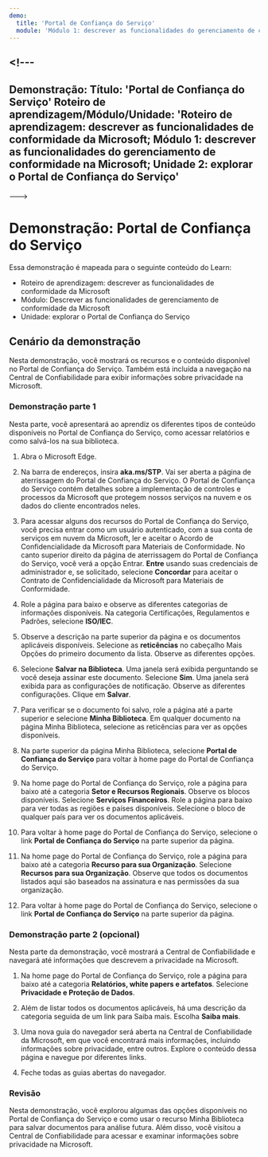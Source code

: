 ```yaml
---
demo:
  title: 'Portal de Confiança do Serviço'
  module: 'Módulo 1: descrever as funcionalidades do gerenciamento de conformidade na Microsoft'
---
```


<a name="---"></a><!---
---
Demonstração: Título: 'Portal de Confiança do Serviço' Roteiro de aprendizagem/Módulo/Unidade: 'Roteiro de aprendizagem: descrever as funcionalidades de conformidade da Microsoft; Módulo 1: descrever as funcionalidades do gerenciamento de conformidade na Microsoft; Unidade 2: explorar o Portal de Confiança do Serviço'
---
--->

# <a name="demo-service-trust-portal"></a>Demonstração: Portal de Confiança do Serviço

Essa demonstração é mapeada para o seguinte conteúdo do Learn:

- Roteiro de aprendizagem: descrever as funcionalidades de conformidade da Microsoft
- Módulo: Descrever as funcionalidades de gerenciamento de conformidade da Microsoft
- Unidade: explorar o Portal de Confiança do Serviço

## <a name="demo-scenario"></a>Cenário da demonstração

Nesta demonstração, você mostrará os recursos e o conteúdo disponível no Portal de Confiança do Serviço. Também está incluída a navegação na Central de Confiabilidade para exibir informações sobre privacidade na Microsoft.

### <a name="demo-part-1"></a>Demonstração parte 1

Nesta parte, você apresentará ao aprendiz os diferentes tipos de conteúdo disponíveis no Portal de Confiança do Serviço, como acessar relatórios e como salvá-los na sua biblioteca.

1. Abra o Microsoft Edge.

1. Na barra de endereços, insira **aka.ms/STP**. Vai ser aberta a página de aterrissagem do Portal de Confiança do Serviço. O Portal de Confiança do Serviço contém detalhes sobre a implementação de controles e processos da Microsoft que protegem nossos serviços na nuvem e os dados do cliente encontrados neles.

1. Para acessar alguns dos recursos do Portal de Confiança do Serviço, você precisa entrar como um usuário autenticado, com a sua conta de serviços em nuvem da Microsoft, ler e aceitar o Acordo de Confidencialidade da Microsoft para Materiais de Conformidade. No canto superior direito da página de aterrissagem do Portal de Confiança do Serviço, você verá a opção Entrar.  **Entre** usando suas credenciais de administrador e, se solicitado, selecione **Concordar** para aceitar o Contrato de Confidencialidade da Microsoft para Materiais de Conformidade.

1. Role a página para baixo e observe as diferentes categorias de informações disponíveis. Na categoria Certificações, Regulamentos e Padrões, selecione **ISO/IEC**.

1. Observe a descrição na parte superior da página e os documentos aplicáveis disponíveis.  Selecione as **reticências** no cabeçalho Mais Opções do primeiro documento da lista.  Observe as diferentes opções.

1. Selecione **Salvar na Biblioteca**.  Uma janela será exibida perguntando se você deseja assinar este documento.  Selecione **Sim**. Uma janela será exibida para as configurações de notificação. Observe as diferentes configurações. Clique em **Salvar**.

1. Para verificar se o documento foi salvo, role a página até a parte superior e selecione **Minha Biblioteca**.  Em qualquer documento na página Minha Biblioteca, selecione as reticências para ver as opções disponíveis.

1. Na parte superior da página Minha Biblioteca, selecione **Portal de Confiança do Serviço** para voltar à home page do Portal de Confiança do Serviço.

1. Na home page do Portal de Confiança do Serviço, role a página para baixo até a categoria **Setor e Recursos Regionais**.  Observe os blocos disponíveis.  Selecione **Serviços Financeiros**.  Role a página para baixo para ver todas as regiões e países disponíveis.  Selecione o bloco de qualquer país para ver os documentos aplicáveis.

1. Para voltar à home page do Portal de Confiança do Serviço, selecione o link **Portal de Confiança do Serviço** na parte superior da página.

1. Na home page do Portal de Confiança do Serviço, role a página para baixo até a categoria **Recurso para sua Organização**. Selecione **Recursos para sua Organização**.  Observe que todos os documentos listados aqui são baseados na assinatura e nas permissões da sua organização.

1. Para voltar à home page do Portal de Confiança do Serviço, selecione o link **Portal de Confiança do Serviço** na parte superior da página.

### <a name="demo-part-2-optional"></a>Demonstração parte 2 (opcional)

Nesta parte da demonstração, você mostrará a Central de Confiabilidade e navegará até informações que descrevem a privacidade na Microsoft.

1. Na home page do Portal de Confiança do Serviço, role a página para baixo até a categoria **Relatórios, white papers e artefatos**. Selecione **Privacidade e Proteção de Dados**.  

1. Além de listar todos os documentos aplicáveis, há uma descrição da categoria seguida de um link para Saiba mais.  Escolha **Saiba mais**.

1. Uma nova guia do navegador será aberta na Central de Confiabilidade da Microsoft, em que você encontrará mais informações, incluindo informações sobre privacidade, entre outros. Explore o conteúdo dessa página e navegue por diferentes links.

1. Feche todas as guias abertas do navegador.

### <a name="review"></a>Revisão

Nesta demonstração, você explorou algumas das opções disponíveis no Portal de Confiança do Serviço e como usar o recurso Minha Biblioteca para salvar documentos para análise futura.  Além disso, você visitou a Central de Confiabilidade para acessar e examinar informações sobre privacidade na Microsoft.
